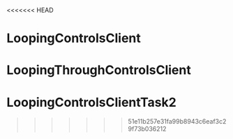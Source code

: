 <<<<<<< HEAD
# LoopingControlsClient
LoopingThroughControlsClient
=======
# LoopingControlsClientTask2
>>>>>>> 51e11b257e31fa99b8943c6eaf3c29f73b036212
